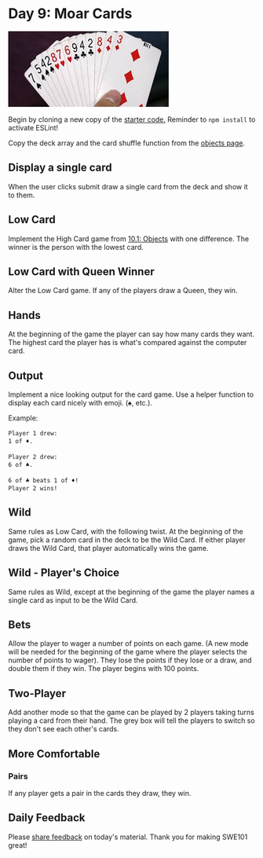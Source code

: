 # Day 9: Moar Cards

![](../.gitbook/assets/images-ccad.jpeg)

Begin by cloning a new copy of the [starter code.](https://github.com/rocketacademy/swe101-starter-code) Reminder to `npm install` to activate ESLint!

Copy the deck array and the card shuffle function from the [objects page](https://swe101.rocketacademy.co/10-javascript-objects/10-1-objects).

## Display a single card

When the user clicks submit draw a single card from the deck and show it to them.

## Low Card

Implement the High Card game from [10.1: Objects](../10-javascript-objects/10.1-objects.md#high-card) with one difference. The winner is the person with the lowest card.

## Low Card with Queen Winner

Alter the Low Card game. If any of the players draw a Queen, they win.

## Hands

At the beginning of the game the player can say how many cards they want. The highest card the player has is what's compared against the computer card.

## Output

Implement a nice looking output for the card game. Use a helper function to display each card nicely with emoji. \(♠️, etc.\).

Example:

```text
Player 1 drew:
1 of ♦️.

Player 2 drew:
6 of ♣️.

6 of ♣️ beats 1 of ♦!
Player 2 wins!
```

## **Wild**

Same rules as Low Card, with the following twist. At the beginning of the game, pick a random card in the deck to be the Wild Card. If either player draws the Wild Card, that player automatically wins the game.

## Wild - Player's Choice

Same rules as Wild, except at the beginning of the game the player names a single card as input to be the Wild Card.

## **Bets**

Allow the player to wager a number of points on each game. \(A new mode will be needed for the beginning of the game where the player selects the number of points to wager\). They lose the points if they lose or a draw, and double them if they win. The player begins with 100 points.

## Two-Player

Add another mode so that the game can be played by 2 players taking turns playing a card from their hand. The grey box will tell the players to switch so they don't see each other's cards.

## More Comfortable

### Pairs

If any player gets a pair in the cards they draw, they win.

## Daily Feedback

Please [share feedback](https://forms.gle/8P4TURiYNPDmyAmH9) on today's material. Thank you for making SWE101 great!

